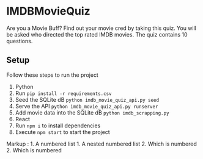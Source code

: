 # IMDBMovieQuiz
Are you a Movie Buff? Find out your movie cred by taking this quiz. You will be asked who directed the top rated IMDB movies. The quiz contains 10 questions.

## Setup
Follow these steps to run the project

1. Python
  2. Run `pip install -r requirements.csv`
  3. Seed the SQLite dB `python imdb_movie_quiz_api.py seed`
  4. Serve the API `python imdb_movie_quiz_api.py runserver`
  5. Add movie data into the SQLite dB `python imdb_scrapping.py`
6. React 
  7. Run `npm i` to install dependencies
  8. Execute `npm start` to start the project
  
  
  
  Markup : 1. A numbered list
              1. A nested numbered list
              2. Which is numbered
          2. Which is numbered

